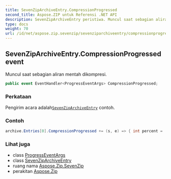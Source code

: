 ```yaml
---
title: SevenZipArchiveEntry.CompressionProgressed
second_title: Aspose.ZIP untuk Referensi .NET API
description: SevenZipArchiveEntry peristiwa. Muncul saat sebagian aliran mentah dikompresi.
type: docs
weight: 70
url: /id/net/aspose.zip.sevenzip/sevenziparchiveentry/compressionprogressed/
---
```

## SevenZipArchiveEntry.CompressionProgressed event

Muncul saat sebagian aliran mentah dikompresi.

```csharp
public event EventHandler<ProgressEventArgs> CompressionProgressed;
```

### Perkataan

Pengirim acara adalah[`SevenZipArchiveEntry`](../) contoh.

### Contoh

```csharp
archive.Entries[0].CompressionProgressed += (s, e) => { int percent = (int)((100 * (long)e.ProceededBytes) / entrySourceStream.Length); };
```

### Lihat juga

* class [ProgressEventArgs](../../../aspose.zip/progresseventargs/)
* class [SevenZipArchiveEntry](../)
* ruang nama [Aspose.Zip.SevenZip](../../sevenziparchiveentry/)
* perakitan [Aspose.Zip](../../../)


